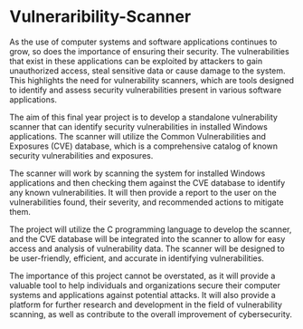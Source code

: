# Vulneraribility-Scanner
As the use of computer systems and software applications continues to grow, so does the importance of ensuring their security. The vulnerabilities that exist in these applications can be exploited by attackers to gain unauthorized access, steal sensitive data or cause damage to the system. This highlights the need for vulnerability scanners, which are tools designed to identify and assess security vulnerabilities present in various software applications.

The aim of this final year project is to develop a standalone vulnerability scanner that can identify security vulnerabilities in installed Windows applications. The scanner will utilize the Common Vulnerabilities and Exposures (CVE) database, which is a comprehensive catalog of known security vulnerabilities and exposures.

The scanner will work by scanning the system for installed Windows applications and then checking them against the CVE database to identify any known vulnerabilities. It will then provide a report to the user on the vulnerabilities found, their severity, and recommended actions to mitigate them.

The project will utilize the C programming language to develop the scanner, and the CVE database will be integrated into the scanner to allow for easy access and analysis of vulnerability data. The scanner will be designed to be user-friendly, efficient, and accurate in identifying vulnerabilities.

The importance of this project cannot be overstated, as it will provide a valuable tool to help individuals and organizations secure their computer systems and applications against potential attacks. It will also provide a platform for further research and development in the field of vulnerability scanning, as well as contribute to the overall improvement of cybersecurity.
